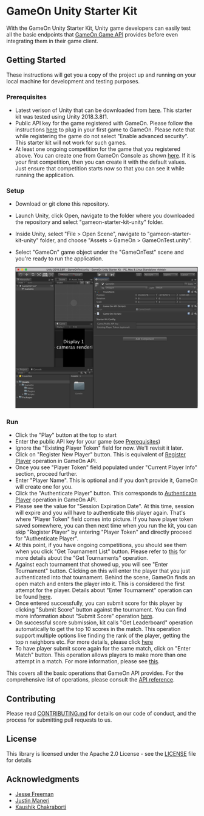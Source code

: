 # GameOn Unity Starter Kit

With the GameOn Unity Starter Kit, Unity game developers can easily test all the basic endpoints that [GameOn Game API](https://developer.amazon.com/docs/gameon/game-api-ref.html) provides before even integrating them in their game client.

## Getting Started

These instructions will get you a copy of the project up and running on your local machine for development and testing purposes.

### Prerequisites

* Latest verison of Unity that can be downloaded from [here](https://unity3d.com/get-unity/download). This starter kit was tested using Unity 2018.3.8f1.
* Public API key for the game registered with GameOn. Please follow the instructions [here](https://developer.amazon.com/docs/gameon/manage-games.html) to plug in your first game to GameOn. Please note that while registering the game do not select "Enable advanced security". This starter kit will not work for such games.
* At least one ongoing competition for the game that you registered above. You can create one from GameOn Console as shown [here](https://developer.amazon.com/docs/gameon/manage-competitions.html). If it is your first competition, then you can create it with the default values. Just ensure that competition starts now so that you can see it while running the application.

### Setup

* Download or git clone this repository.
* Launch Unity, click Open, navigate to the folder where you downloaded the repository and select "gameon-starter-kit-unity" folder.
* Inside Unity, select "File > Open Scene", navigate to "gameon-starter-kit-unity" folder, and choose "Assets > GameOn > GameOnTest.unity".
* Select "GameOn" game object under the "GameOnTest" scene and you're ready to run the application.

  ![.github/images/gameon-game-object-selected-in-unity.png](.github/images/gameon-game-object-selected-in-unity.png)

### Run

* Click the "Play" button at the top to start
* Enter the public API key for your game (see [Prerequisites](#prerequisites))
* Ignore the "Existing Player Token" field for now. We'll revisit it later.
* Click on "Register New Player" button. This is equivalent of [Register Player](https://developer.amazon.com/docs/gameon/game-api-std-security.html#register-player) operation in GameOn API.
* Once you see "Player Token" field populated under "Current Player Info" section, proceed further. 
* Enter "Player Name". This is optional and if you don't provide it, GameOn will create one for you.
* Click the "Authenticate Player" button. This corresponds to [Authenticate Player](https://developer.amazon.com/docs/gameon/game-api-std-security.html#authenticate-the-player) operation in GameOn API.
* Please see the value for "Session Expiration Date". At this time, session will expire and you will have to authenticate this player again. That's where "Player Token" field comes into picture. If you have player token saved somewhere, you can then next time when you run the kit, you can skip "Register Player" by entering "Player Token" and directly proceed for "Authenticate Player".
* At this point, if you have ongoing competitions, you should see them when you click "Get Tournament List" button. Please refer to [this](https://developer.amazon.com/docs/gameon/game-api-ref.html#get-tournaments) for more details about the "Get Tournaments" operation.
* Against each tournament that showed up, you will see "Enter Tournament" button. Clicking on this will enter the player that you just authenticated into that tournament. Behind the scene, GameOn finds an open match and enters the player into it. This is considered the first attempt for the player. Details about "Enter Tournament" operation can be found [here](https://developer.amazon.com/docs/gameon/game-api-ref.html#enter-tournament).
* Once entered successfully, you can submit score for this player by clicking "Submit Score" button against the tournament. You can find more information about "Submit Score" operation [here](https://developer.amazon.com/docs/gameon/game-api-ref.html#submit-score). 
* On successful score submission, kit calls "Get Leaderboard" operation automatically to get the top 10 scores in the match. This operation support multiple options like finding the rank of the player, getting the top n neighbors etc. For more details, please click [here](https://developer.amazon.com/docs/gameon/game-api-ref.html#get-leaderboard)
* To have player submit score again for the same match, click on "Enter Match" button. This operation allows players to make more than one attempt in a match. For more information, please see [this](https://developer.amazon.com/docs/gameon/game-api-play-tournament.html).

This covers all the basic operations that GameOn API provides. For the comprehensive list of operations, please consult the [API reference](https://developer.amazon.com/docs/gameon/game-api-ref.html).

## Contributing

Please read [CONTRIBUTING.md](CONTRIBUTING.md) for details on our code of conduct, and the process for submitting pull requests to us.

## License

This library is licensed under the Apache 2.0 License - see the [LICENSE](LICENSE) file for details

## Acknowledgments

* [Jesse Freeman](https://github.com/jessefreeman)
* [Justin Maneri](https://github.com/BinaryShrub)
* [Kaushik Chakraborti](https://github.com/kodesharp)
